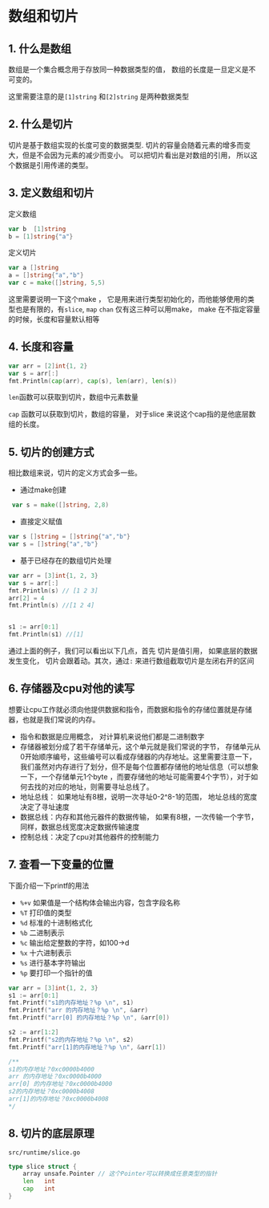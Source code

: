 # 数组和切片



## 1. 什么是数组

数组是一个集合概念用于存放同一种数据类型的值， 数组的长度是一旦定义是不可变的。

这里需要注意的是`[1]string` 和`[2]string` 是两种数据类型



## 2. 什么是切片

切片是基于数组实现的长度可变的数据类型. 切片的容量会随着元素的增多而变大，但是不会因为元素的减少而变小。 可以把切片看出是对数组的引用， 所以这个数据是引用传递的类型。





## 3. 定义数组和切片

定义数组

```go
var b  [1]string
b = [1]string{"a"}
```



定义切片

```go
var a []string
a = []string{"a","b"}
var c = make([]string, 5,5)
```

这里需要说明一下这个make ， 它是用来进行类型初始化的，而他能够使用的类型也是有限的，有`slice`, `map` `chan` 仅有这三种可以用make， make 在不指定容量的时候，长度和容量默认相等

## 4. 长度和容量

```go
var arr = [2]int{1, 2}
var s = arr[:]
fmt.Println(cap(arr), cap(s), len(arr), len(s))
```

`len`函数可以获取到切片，数组中元素数量

`cap` 函数可以获取到切片，数组的容量， 对于slice 来说这个cap指的是他底层数组的长度。





## 5. 切片的创建方式

相比数组来说，切片的定义方式会多一些。

* 通过make创建

 ```go
  var s = make([]string, 2,8)
 ```

* 直接定义赋值

```go
var s []string = []string{"a","b"}
var s = []string{"a","b"}
```

* 基于已经存在的数组切片处理

```go
var arr = [3]int{1, 2, 3}
var s = arr[:]
fmt.Println(s) // [1 2 3]
arr[2] = 4
fmt.Println(s) //[1 2 4]


s1 := arr[0:1]
fmt.Println(s1) //[1]
```

通过上面的例子，我们可以看出以下几点，首先 切片是值引用， 如果底层的数据发生变化， 切片会跟着动。其次，通过`:` 来进行数组截取切片是左闭右开的区间









## 6. 存储器及cpu对他的读写

想要让cpu工作就必须向他提供数据和指令，而数据和指令的存储位置就是存储器，也就是我们常说的内存。

* 指令和数据是应用概念， 对计算机来说他们都是二进制数字
* 存储器被划分成了若干存储单元，这个单元就是我们常说的字节， 存储单元从0开始顺序编号，这些编号可以看成存储器的内存地址。这里需要注意一下，我们虽然对内存进行了划分，但不是每个位置都存储他的地址信息（可以想象一下，一个存储单元1个byte ，而要存储他的地址可能需要4个字节），对于如何去找的对应的地址，则需要寻址总线了。
* 地址总线： 如果地址有8根，说明一次寻址0-2^8-1的范围， 地址总线的宽度决定了寻址速度
* 数据总线：内存和其他元器件的数据传输， 如果有8根，一次传输一个字节，同样，数据总线宽度决定数据传输速度
* 控制总线：决定了cpu对其他器件的控制能力







## 7. 查看一下变量的位置



下面介绍一下printf的用法

* `%+v` 如果值是一个结构体会输出内容，包含字段名称
* `%T` 打印值的类型
* `%d`  标准的十进制格式化
* `%b` 二进制表示
* `%c` 输出给定整数的字符，如100->d
* `%x` 十六进制表示
* `%s` 进行基本字符输出
* `%p` 要打印一个指针的值

```go
var arr = [3]int{1, 2, 3}
s1 := arr[0:1]
fmt.Printf("s1的内存地址？%p \n", s1)
fmt.Printf("arr 的内存地址？%p \n", &arr)
fmt.Printf("arr[0] 的内存地址？%p \n", &arr[0])

s2 := arr[1:2]
fmt.Printf("s2的内存地址？%p \n", s2)
fmt.Printf("arr[1]的内存地址？%p \n", &arr[1])

/**
s1的内存地址？0xc0000b4000 
arr 的内存地址？0xc0000b4000 
arr[0] 的内存地址？0xc0000b4000 
s2的内存地址？0xc0000b4008 
arr[1]的内存地址？0xc0000b4008
*/
```







## 8. 切片的底层原理

`src/runtime/slice.go`

```go
type slice struct {
	array unsafe.Pointer // 这个Pointer可以转换成任意类型的指针
	len   int
	cap   int
}
```



